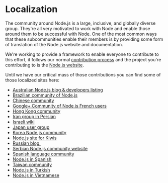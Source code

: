 # Localization

The community around Node.js is a large, inclusive, and globally diverse group.
They're all very motivated to work with Node and enable those around them to be
successful with Node. One of the most common ways that these subcommunities
enable their members is by providing some form of translation of the Node.js
website and documentation.

We're working to provide a framework to enable everyone to contribute to this
effort, it follows our normal [contribution process](/documentation/contributing/) and the
project you're contributing to is the [Node.js
website](https://github.com/joyent/node-website).

Until we have our critical mass of those contributions you can find some of those
localized sites here:

 * [Australian Node.js blog &amp; developers listing](http://nodejs.org.au/)
 * [Brazilian community of Node.js](http://www.nodebr.com/)
 * [Chinese community](http://cnodejs.org)
 * [Google+ Community of Node.js French users](https://plus.google.com/communities/113346206415381691435)
 * [Hong Kong community](http://nodejs.hk)
 * [Iran group in Persian](http://nodejs.ir)
 * [Israeli wiki](http://nodejs.co.il)
 * [Japan user group](http://nodejs.jp/)
 * [Korea Node.js community](http://nodejskr.org)
 * [Node.js site for Kiwis](http://nodejs.geek.nz/)
 * [Russian blog.](http://nodejs.ru/)
 * [Serbian Node.js community website](http://nodejs.rs/)
 * [Spanish language community](http://nodehispano.com)
 * [Node.js in Spanish](http://www.nodejs.es)
 * [Taiwan community](http://nodejs.tw)
 * [Node.js in Turkish](http://www.nodejstr.com/)
 * [Node.js in Vietnamese](http://nodejs.vn/)